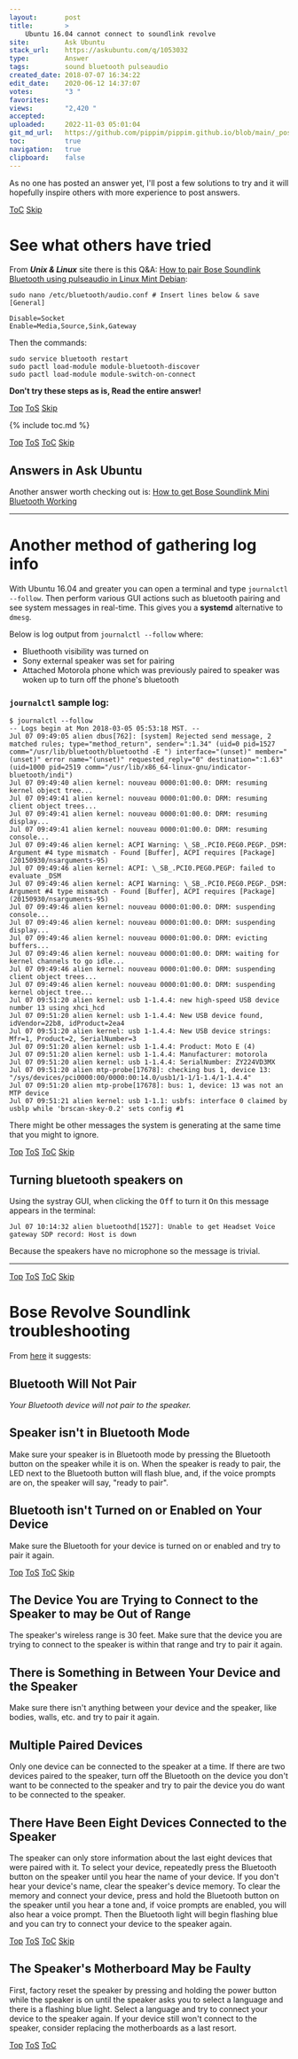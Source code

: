 ```yaml
---
layout:       post
title:        >
    Ubuntu 16.04 cannot connect to soundlink revolve
site:         Ask Ubuntu
stack_url:    https://askubuntu.com/q/1053032
type:         Answer
tags:         sound bluetooth pulseaudio
created_date: 2018-07-07 16:34:22
edit_date:    2020-06-12 14:37:07
votes:        "3 "
favorites:    
views:        "2,420 "
accepted:     
uploaded:     2022-11-03 05:01:04
git_md_url:   https://github.com/pippim/pippim.github.io/blob/main/_posts/2018/2018-07-07-Ubuntu-16.04-cannot-connect-to-soundlink-revolve.md
toc:          true
navigation:   true
clipboard:    false
---
```


As no one has posted an answer yet, I'll post a few solutions to try and it will hopefully inspire others with more experience to post answers.


<a id="hdr1"></a>
<div class="hdr-bar">  <a href="#hdr2">ToC</a>  <a href="#hdr2">Skip</a></div>

# See what others have tried

From ***Unix & Linux*** site there is this Q&A: [How to pair Bose Soundlink Bluetooth using pulseaudio in Linux Mint Debian][1]:

``` 
sudo nano /etc/bluetooth/audio.conf # Insert lines below & save
[General]

Disable=Socket
Enable=Media,Source,Sink,Gateway
```

Then the commands:

``` 
sudo service bluetooth restart
sudo pactl load-module module-bluetooth-discover
sudo pactl load-module module-switch-on-connect
```

**Don't try these steps as is, Read the entire answer!**


<a id="hdr2"></a>
<div class="hdr-bar">  <a href="#">Top</a>  <a href="#hdr1">ToS</a>  <a href="#hdr3">Skip</a></div>

{% include toc.md %}


<a id="hdr3"></a>
<div class="hdr-bar">  <a href="#">Top</a>  <a href="#hdr2">ToS</a>  <a href="#hdr2">ToC</a>  <a href="#hdr4">Skip</a></div>

## Answers in Ask Ubuntu

Another answer worth checking out is: [How to get Bose Soundlink Mini Bluetooth Working][2]


----------


# Another method of gathering log info

With Ubuntu 16.04 and greater you can open a terminal and type `journalctl --follow`. Then perform various GUI actions such as bluetooth pairing and see system messages in real-time. This gives you a **systemd** alternative to `dmesg`.

Below is log output from `journalctl --follow` where:

- Bluethooth visibility was turned on
- Sony external speaker was set for pairing
- Attached Motorola phone which was previously paired to speaker was woken up to turn off the phone's bluetooth

### `journalctl` sample log:

``` 
$ journalctl --follow
-- Logs begin at Mon 2018-03-05 05:53:18 MST. --
Jul 07 09:49:05 alien dbus[762]: [system] Rejected send message, 2 matched rules; type="method_return", sender=":1.34" (uid=0 pid=1527 comm="/usr/lib/bluetooth/bluetoothd -E ") interface="(unset)" member="(unset)" error name="(unset)" requested_reply="0" destination=":1.63" (uid=1000 pid=2519 comm="/usr/lib/x86_64-linux-gnu/indicator-bluetooth/indi")
Jul 07 09:49:40 alien kernel: nouveau 0000:01:00.0: DRM: resuming kernel object tree...
Jul 07 09:49:41 alien kernel: nouveau 0000:01:00.0: DRM: resuming client object trees...
Jul 07 09:49:41 alien kernel: nouveau 0000:01:00.0: DRM: resuming display...
Jul 07 09:49:41 alien kernel: nouveau 0000:01:00.0: DRM: resuming console...
Jul 07 09:49:46 alien kernel: ACPI Warning: \_SB_.PCI0.PEG0.PEGP._DSM: Argument #4 type mismatch - Found [Buffer], ACPI requires [Package] (20150930/nsarguments-95)
Jul 07 09:49:46 alien kernel: ACPI: \_SB_.PCI0.PEG0.PEGP: failed to evaluate _DSM
Jul 07 09:49:46 alien kernel: ACPI Warning: \_SB_.PCI0.PEG0.PEGP._DSM: Argument #4 type mismatch - Found [Buffer], ACPI requires [Package] (20150930/nsarguments-95)
Jul 07 09:49:46 alien kernel: nouveau 0000:01:00.0: DRM: suspending console...
Jul 07 09:49:46 alien kernel: nouveau 0000:01:00.0: DRM: suspending display...
Jul 07 09:49:46 alien kernel: nouveau 0000:01:00.0: DRM: evicting buffers...
Jul 07 09:49:46 alien kernel: nouveau 0000:01:00.0: DRM: waiting for kernel channels to go idle...
Jul 07 09:49:46 alien kernel: nouveau 0000:01:00.0: DRM: suspending client object trees...
Jul 07 09:49:46 alien kernel: nouveau 0000:01:00.0: DRM: suspending kernel object tree...
Jul 07 09:51:20 alien kernel: usb 1-1.4.4: new high-speed USB device number 13 using xhci_hcd
Jul 07 09:51:20 alien kernel: usb 1-1.4.4: New USB device found, idVendor=22b8, idProduct=2ea4
Jul 07 09:51:20 alien kernel: usb 1-1.4.4: New USB device strings: Mfr=1, Product=2, SerialNumber=3
Jul 07 09:51:20 alien kernel: usb 1-1.4.4: Product: Moto E (4)
Jul 07 09:51:20 alien kernel: usb 1-1.4.4: Manufacturer: motorola
Jul 07 09:51:20 alien kernel: usb 1-1.4.4: SerialNumber: ZY224VD3MX
Jul 07 09:51:20 alien mtp-probe[17678]: checking bus 1, device 13: "/sys/devices/pci0000:00/0000:00:14.0/usb1/1-1/1-1.4/1-1.4.4"
Jul 07 09:51:20 alien mtp-probe[17678]: bus: 1, device: 13 was not an MTP device
Jul 07 09:51:21 alien kernel: usb 1-1.1: usbfs: interface 0 claimed by usblp while 'brscan-skey-0.2' sets config #1
```

There might be other messages the system is generating at the same time that you might to ignore.


<a id="hdr4"></a>
<div class="hdr-bar">  <a href="#">Top</a>  <a href="#hdr3">ToS</a>  <a href="#hdr2">ToC</a>  <a href="#hdr5">Skip</a></div>

## Turning bluetooth speakers on

Using the systray GUI, when clicking the <kbd>Off</kbd> to turn it <kbd>On</kbd> this message appears in the terminal:

``` 
Jul 07 10:14:32 alien bluetoothd[1527]: Unable to get Headset Voice gateway SDP record: Host is down
```

Because the speakers have no microphone so the message is trivial.


----------



<a id="hdr5"></a>
<div class="hdr-bar">  <a href="#">Top</a>  <a href="#hdr4">ToS</a>  <a href="#hdr2">ToC</a>  <a href="#hdr6">Skip</a></div>

# Bose Revolve Soundlink troubleshooting

From [here][3] it suggests:

## Bluetooth Will Not Pair

*Your Bluetooth device will not pair to the speaker.*

## Speaker isn't in Bluetooth Mode

Make sure your speaker is in Bluetooth mode by pressing the Bluetooth button on the speaker while it is on. When the speaker is ready to pair, the LED next to the Bluetooth button will flash blue, and, if the voice prompts are on, the speaker will say, "ready to pair".

## Bluetooth isn't Turned on or Enabled on Your Device

Make sure the Bluetooth for your device is turned on or enabled and try to pair it again.


<a id="hdr6"></a>
<div class="hdr-bar">  <a href="#">Top</a>  <a href="#hdr5">ToS</a>  <a href="#hdr2">ToC</a>  <a href="#hdr7">Skip</a></div>

## The Device You are Trying to Connect to the Speaker to may be Out of Range

The speaker's wireless range is 30 feet. Make sure that the device you are trying to connect to the speaker is within that range and try to pair it again.

## There is Something in Between Your Device and the Speaker

Make sure there isn't anything between your device and the speaker, like bodies, walls, etc. and try to pair it again.

## Multiple Paired Devices

Only one device can be connected to the speaker at a time. If there are two devices paired to the speaker, turn off the Bluetooth on the device you don't want to be connected to the speaker and try to pair the device you do want to be connected to the speaker.

## There Have Been Eight Devices Connected to the Speaker

The speaker can only store information about the last eight devices that were paired with it. To select your device, repeatedly press the Bluetooth button on the speaker until you hear the name of your device. If you don't hear your device's name, clear the speaker's device memory. To clear the memory and connect your device, press and hold the Bluetooth button on the speaker until you hear a tone and, if voice prompts are enabled, you will also hear a voice prompt. Then the Bluetooth light will begin flashing blue and you can try to connect your device to the speaker again.


<a id="hdr7"></a>
<div class="hdr-bar">  <a href="#">Top</a>  <a href="#hdr6">ToS</a>  <a href="#hdr2">ToC</a>  <a href="#hdr8">Skip</a></div>

## The Speaker's Motherboard May be Faulty

First, factory reset the speaker by pressing and holding the power button while the speaker is on until the speaker asks you to select a language and there is a flashing blue light. Select a language and try to connect your device to the speaker again. If your device still won't connect to the speaker, consider replacing the motherboards as a last resort.


  [1]: https://unix.stackexchange.com/questions/159881/how-to-pair-bose-soundlink-bluetooth-using-pulseaudio-in-linux-mint-debian-edi
  [2]: https://askubuntu.com/questions/453125/how-to-get-bose-soundlink-mini-bluetooth-working
  [3]: https://www.ifixit.com/Wiki/Bose_Soundlink_Revolve_Troubleshooting


<a id="hdr8"></a>
<div class="hdr-bar">  <a href="#">Top</a>  <a href="#hdr7">ToS</a>  <a href="#hdr2">ToC</a></div>

